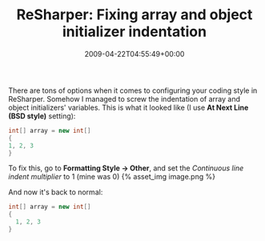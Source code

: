 ﻿---
title: 'ReSharper: Fixing array and object initializer indentation'
date: 2009-04-22T04:55:49+00:00
---
There are tons of options when it comes to configuring your coding style in ReSharper. Somehow I managed to screw the indentation of array and object initializers' variables. This is what it looked like (I use **At Next Line (BSD style)** setting):</p> 

<!-- more -->

```csharp
int[] array = new int[]
{
1, 2, 3
}
```

To fix this, go to **Formatting Style -> Other**, and set the *Continuous line indent multiplier* to 1 (mine was 0)
{% asset_img image.png %}

And now it's back to normal:
  
```csharp
int[] array = new int[]
{
  1, 2, 3
}
```
